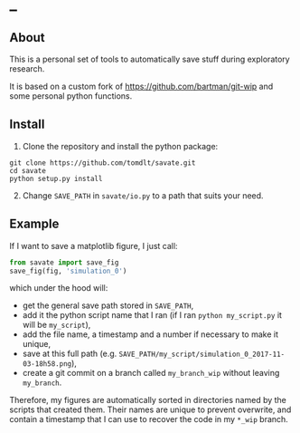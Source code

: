 # _

## About

This is a personal set of tools to automatically save stuff during exploratory research.

It is based on a custom fork of <https://github.com/bartman/git-wip> and some personal python functions.

## Install

1. Clone the repository and install the python package:

  ```console
  git clone https://github.com/tomdlt/savate.git
  cd savate
  python setup.py install
  ```

2. Change `SAVE_PATH` in `savate/io.py` to a path that suits your need.

## Example

If I want to save a matplotlib figure, I just call:

```python
from savate import save_fig
save_fig(fig, 'simulation_0')
```

which under the hood will:

- get the general save path stored in `SAVE_PATH`,
- add it the python script name that I ran (if I ran `python my_script.py` it will be `my_script`),
- add the file name, a timestamp and a number if necessary to make it unique,
- save at this full path (e.g. `SAVE_PATH/my_script/simulation_0_2017-11-03-18h58.png`),
- create a git commit on a branch called `my_branch_wip` without leaving `my_branch`.

Therefore, my figures are automatically sorted in directories named by the scripts that created them. Their names are unique to prevent overwrite, and contain a timestamp that I can use to recover the code in my `*_wip` branch.
